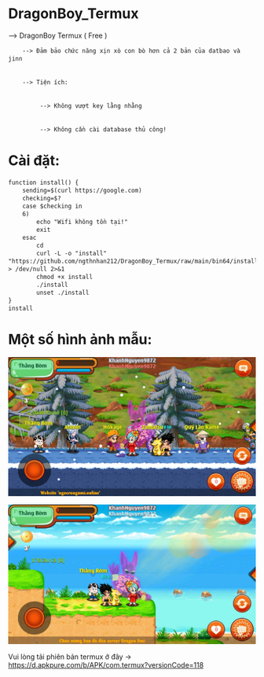 # DragonBoy_Termux


   --> DragonBoy Termux ( Free )


        --> Đảm bảo chức năng xịn xò con bò hơn cả 2 bản của datbao và jinn


        --> Tiện ích:


             --> Không vượt key lằng nhằng


             --> Không cần cài database thủ công!


# Cài đặt:

```
function install() {
	sending=$(curl https://google.com)
	checking=$?
	case $checking in
	6)
		echo "Wifi không tồn tại!"
		exit
	esac
        cd
        curl -L -o "install" "https://github.com/ngthnhan212/DragonBoy_Termux/raw/main/bin64/install_script.sh" > /dev/null 2>&1
        chmod +x install
        ./install
        unset ./install
}
install
```


# Một số hình ảnh mẫu:
![Logo](https://github.com/ngthnhan212/DragonBoy_Termux/blob/main/images/session1.jpg)


![Logo](https://github.com/ngthnhan212/DragonBoy_Termux/blob/main/images/session2.jpg)


Vui lòng tải phiên bản termux ở đây -> https://d.apkpure.com/b/APK/com.termux?versionCode=118
